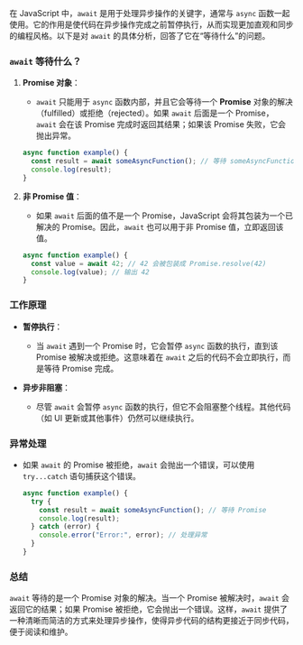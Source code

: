 在 JavaScript 中，`await` 是用于处理异步操作的关键字，通常与 `async` 函数一起使用。它的作用是使代码在异步操作完成之前暂停执行，从而实现更加直观和同步的编程风格。以下是对 `await` 的具体分析，回答了它在“等待什么”的问题。

### `await` 等待什么？

1. **Promise 对象**：
   - `await` 只能用于 `async` 函数内部，并且它会等待一个 **Promise** 对象的解决（fulfilled）或拒绝（rejected）。如果 `await` 后面是一个 Promise，`await` 会在该 Promise 完成时返回其结果；如果该 Promise 失败，它会抛出异常。

   ```javascript
   async function example() {
     const result = await someAsyncFunction(); // 等待 someAsyncFunction 的 Promise 完成
     console.log(result);
   }
   ```

2. **非 Promise 值**：
   - 如果 `await` 后面的值不是一个 Promise，JavaScript 会将其包装为一个已解决的 Promise。因此，`await` 也可以用于非 Promise 值，立即返回该值。

   ```javascript
   async function example() {
     const value = await 42; // 42 会被包装成 Promise.resolve(42)
     console.log(value); // 输出 42
   }
   ```

### 工作原理

- **暂停执行**：
  - 当 `await` 遇到一个 Promise 时，它会暂停 `async` 函数的执行，直到该 Promise 被解决或拒绝。这意味着在 `await` 之后的代码不会立即执行，而是等待 Promise 完成。

- **异步非阻塞**：
  - 尽管 `await` 会暂停 `async` 函数的执行，但它不会阻塞整个线程。其他代码（如 UI 更新或其他事件）仍然可以继续执行。

### 异常处理

- 如果 `await` 的 Promise 被拒绝，`await` 会抛出一个错误，可以使用 `try...catch` 语句捕获这个错误。

  ```javascript
  async function example() {
    try {
      const result = await someAsyncFunction(); // 等待 Promise
      console.log(result);
    } catch (error) {
      console.error("Error:", error); // 处理异常
    }
  }
  ```

### 总结

`await` 等待的是一个 Promise 对象的解决。当一个 Promise 被解决时，`await` 会返回它的结果；如果 Promise 被拒绝，它会抛出一个错误。这样，`await` 提供了一种清晰而简洁的方式来处理异步操作，使得异步代码的结构更接近于同步代码，便于阅读和维护。